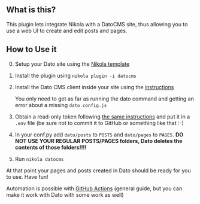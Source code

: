 What is this?
-------------

This plugin lets integrate Nikola with a DatoCMS site, thus allowing you to use
a web UI to create and edit posts and pages.

How to Use it
-------------

0. Setup your Dato site using the [Nikola template](https://dashboard.datocms.com/account/sites/template?name=Nikola&siteId=4150)
1. Install the plugin using ``nikola plugin -i datocms``
2. Install the Dato CMS client inside your site using the [instructions](https://docs.datocms.com/other/basic-usage.html)

   You only need to get as far as running the dato command and getting an error about a missing ``dato.config.js``

3. Obtain a read-only token following [the same instructions](https://docs.datocms.com/other/basic-usage.html)
   and put it in a ``.env`` file (be sure not to commit it to GitHub or something like that :-)

4. In your conf.py add ``dato/posts`` to ``POSTS`` and ``dato/pages`` to ``PAGES``. **DO NOT USE YOUR REGULAR POSTS/PAGES folders, Dato deletes the contents of those folders!!!!**

5. Run ``nikola datocms``

At that point your pages and posts created in Dato should be ready for you to use. Have fun!

Automation is possible with [GitHub Actions](https://getnikola.com/blog/automating-nikola-rebuilds-with-github-actions.html) (general guide, but you can make it work with Dato with some work as well)
